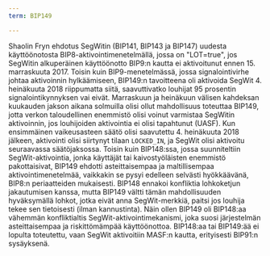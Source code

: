 ```yaml
---
term: BIP149

---
```

Shaolin Fryn ehdotus SegWitin (BIP141, BIP143 ja BIP147) uudesta käyttöönotosta BIP8-aktivointimenetelmällä, jossa on "LOT=true", jos SegWitin alkuperäinen käyttöönotto BIP9:n kautta ei aktivoitunut ennen 15. marraskuuta 2017. Toisin kuin BIP9-menetelmässä, jossa signalointivirhe johtaa aktivoinnin hylkäämiseen, BIP149:n tavoitteena oli aktivoida SegWit 4. heinäkuuta 2018 riippumatta siitä, saavuttivatko louhijat 95 prosentin signalointikynnyksen vai eivät. Marraskuun ja heinäkuun välisen kahdeksan kuukauden jakson aikana solmuilla olisi ollut mahdollisuus toteuttaa BIP149, jotta verkon taloudellinen enemmistö olisi voinut varmistaa SegWitin aktivoinnin, jos louhijoiden aktivointia ei olisi tapahtunut (UASF). Kun ensimmäinen vaikeusasteen säätö olisi saavutettu 4. heinäkuuta 2018 jälkeen, aktivointi olisi siirtynyt tilaan `LOCKED_IN`, ja SegWit olisi aktivoitu seuraavassa säätöjaksossa. Toisin kuin BIP148:ssa, jossa suunniteltiin SegWit-aktivointia, jonka käyttäjät tai kaivostyöläisten enemmistö pakottaisivat, BIP149 ehdotti asteittaisempaa ja maltillisempaa aktivointimenetelmää, vaikkakin se pysyi edelleen selvästi hyökkäävänä, BIP8:n periaatteiden mukaisesti. BIP148 ennakoi konfliktia lohkoketjun jakautumisen kanssa, mutta BIP149 vältti tämän mahdollisuuden hyväksymällä lohkot, jotka eivät anna SegWit-merkkiä, paitsi jos louhija tekee sen tietoisesti (ilman kannustinta). Näin ollen BIP149 oli BIP148:aa vähemmän konfliktialtis SegWit-aktivointimekanismi, joka suosi järjestelmän asteittaisempaa ja riskittömämpää käyttöönottoa. BIP148:aa tai BIP149:ää ei lopulta toteutettu, vaan SegWit aktivoitiin MASF:n kautta, erityisesti BIP91:n sysäyksenä.